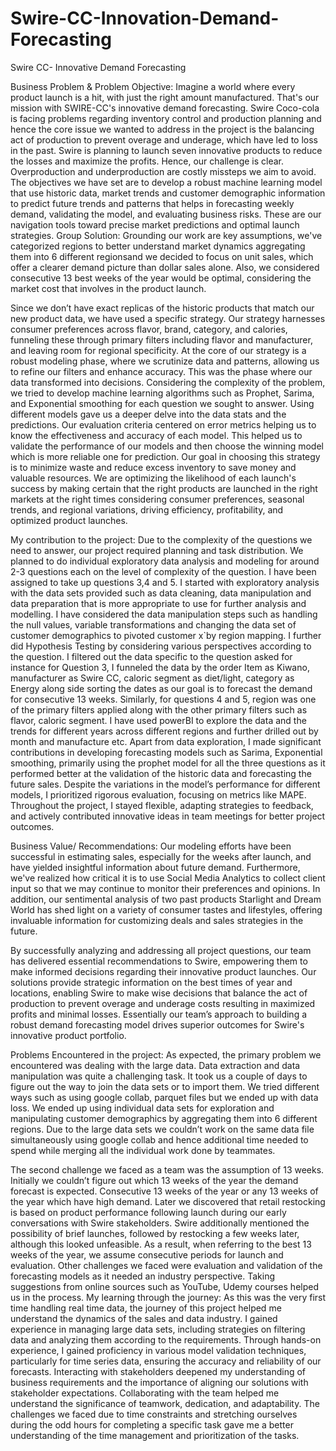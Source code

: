 # Swire-CC-Innovation-Demand-Forecasting
Swire CC- Innovative Demand Forecasting

 
Business Problem & Problem Objective:
Imagine a world where every product launch is a hit, with just the right amount manufactured. That's our mission with SWIRE-CC's innovative demand forecasting. Swire Coco-cola is facing problems regarding inventory control and production planning and hence the core issue we wanted to address in the project is the balancing act of production to prevent overage and underage, which have led to loss in the past. Swire is planning to launch seven innovative products to reduce the losses and maximize the profits.
Hence, our challenge is clear. Overproduction and underproduction are costly missteps we aim to avoid. The objectives we have set are to develop a robust machine learning model that use historic data, market trends and customer demographic information to predict future trends and patterns that helps in forecasting weekly demand, validating the model, and evaluating business risks. These are our navigation tools toward precise market predictions and optimal launch strategies.
Group Solution:
Grounding our work are key assumptions, we've categorized regions to better understand market dynamics aggregating them into 6 different regionsand we decided to focus on unit sales, which offer a clearer demand picture than dollar sales alone. Also, we considered consecutive 13 best weeks of the year would be optimal, considering the market cost that involves in the product launch.

Since we don’t have exact replicas of the historic products that match our new product data, we have used a specific strategy. Our strategy harnesses consumer preferences across flavor, brand, category, and calories, funneling these through primary filters including flavor and manufacturer, and leaving room for regional specificity. At the core of our strategy is a robust modeling phase, where we scrutinize data and patterns, allowing us to refine our filters and enhance accuracy. This was the phase where our data transformed into decisions.
Considering the complexity of the problem, we tried to develop machine learning algorithms such as Prophet, Sarima, and Exponential smoothing for each question we sought to answer. Using different models gave us a deeper delve into the data stats and the predictions. Our evaluation criteria centered on error metrics helping us to know the effectiveness and accuracy of each model. This helped us to validate the performance of our models and then choose the winning model which is more reliable one for prediction. 
Our goal in choosing this strategy is to minimize waste and reduce excess inventory to save money and valuable resources. We are optimizing the likelihood of each launch's success by making certain that the right products are launched in the right markets at the right times considering consumer preferences, seasonal trends, and regional variations, driving efficiency, profitability, and optimized product launches.

My contribution to the project:
Due to the complexity of the questions we need to answer, our project required planning and task distribution. We planned to do individual exploratory data analysis and modeling for around 2-3 questions each on the level of complexity of the question. I have been assigned to take up questions 3,4 and 5. I started with exploratory analysis with the data sets provided such as data cleaning, data manipulation and data preparation that is more appropriate to use for further analysis and modelling. I have considered the data manipulation steps such as handling the null values, variable transformations and changing the data set of customer demographics to pivoted customer x`by region mapping.
I further did Hypothesis Testing by considering various perspectives according to the question. I filtered out the data specific to the question asked for instance for Question 3, I funneled the data by the order Item as Kiwano, manufacturer as Swire CC, caloric segment as diet/light, category as Energy along side sorting the dates as our goal is to forecast the demand for consecutive 13 weeks. Similarly, for questions 4 and 5, region was one of the primary filters applied along with the other primary filters such as flavor, caloric segment. I have used powerBI to explore the data and the trends for different years across different regions and further drilled out by month and manufacture etc.
Apart from data exploration, I made significant contributions in developing forecasting models such as Sarima, Exponential smoothing, primarily using the prophet model for all the three questions as it performed better at the validation of the historic data and forecasting the future sales. Despite the variations in the model’s performance for different models, I prioritized rigorous evaluation, focusing on metrics like MAPE.
Throughout the project, I stayed flexible, adapting strategies to feedback, and actively contributed innovative ideas in team meetings for better project outcomes.

Business Value/ Recommendations: 
Our modeling efforts have been successful in estimating sales, especially for the weeks after launch, and have yielded insightful information about future demand. Furthermore, we've realized how critical it is to use Social Media Analytics to collect client input so that we may continue to monitor their preferences and opinions. In addition, our sentimental analysis of two past products Starlight and Dream World has shed light on a variety of consumer tastes and lifestyles, offering invaluable information for customizing deals and sales strategies in the future.

By successfully analyzing and addressing all project questions, our team has delivered essential recommendations to Swire, empowering them to make informed decisions regarding their innovative product launches. Our solutions provide strategic information on the best times of year and locations, enabling Swire to make wise decisions that balance the act of production to prevent overage and underage costs resulting in maximized profits and minimal losses. Essentially our team’s approach to building a robust demand forecasting model drives superior outcomes for Swire's innovative product portfolio.

Problems Encountered in the project:
As expected, the primary problem we encountered was dealing with the large data. Data extraction and data manipulation was quite a challenging task. It took us a couple of days to figure out the way to join the data sets or to import them. We tried different ways such as using google collab, parquet files but we ended up with data loss. We ended up using individual data sets for exploration and manipulating customer demographics by aggregating them into 6 different regions. Due to the large data sets we couldn’t work on the same data file simultaneously using google collab and hence additional time needed to spend while merging all the individual work done by teammates.

The second challenge we faced as a team was the assumption of 13 weeks. Initially we couldn’t figure out which 13 weeks of the year the demand forecast is expected. Consecutive 13 weeks of the year or any 13 weeks of the year which have high demand. Later we discovered that retail restocking is based on product performance following launch during our early conversations with Swire stakeholders. Swire additionally mentioned the possibility of brief launches, followed by restocking a few weeks later, although this looked unfeasible. As a result, when referring to the best 13 weeks of the year, we assume consecutive periods for launch and evaluation.
Other challenges we faced were evaluation and validation of the forecasting models as it needed an industry perspective. Taking suggestions from online sources such as YouTube, Udemy courses helped us in the process. 
My learning through the journey:
As this was the very first time handling real time data, the journey of this project helped me understand the dynamics of the sales and data industry. I gained experience in managing large data sets, including strategies on filtering data and analyzing them according to the requirements. Through hands-on experience, I gained proficiency in various model validation techniques, particularly for time series data, ensuring the accuracy and reliability of our forecasts. Interacting with stakeholders deepened my understanding of business requirements and the importance of aligning our solutions with stakeholder expectations. Collaborating with the team helped me understand the significance of teamwork, dedication, and adaptability. The challenges we faced due to time constraints and stretching ourselves during the odd hours for completing a specific task gave me a better understanding of the time management and prioritization of the tasks.



